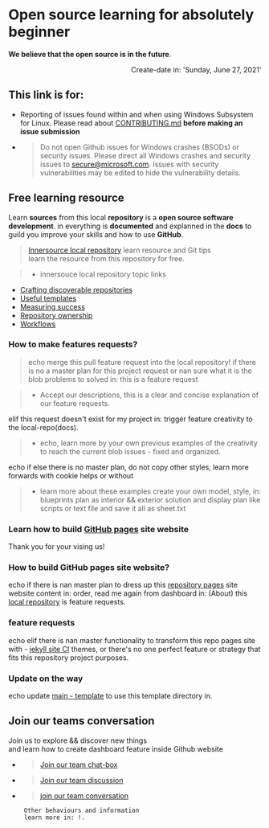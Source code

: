# Open source learning for absolutely beginner 
**We believe that the open source is in the future**.
<p align="right"> Create-date in: 'Sunday, June 27, 2021'</p>

## This link is for:
- Reporting of issues found within and when using Windows Subsystem for Linux.
  Please read about [CONTRIBUTING.md](https://github.com/Microsoft/WSL/blob/master/CONTRIBUTING.md) **before making an issue submission**
-
  > Do not open Github issues for Windows crashes (BSODs) or security issues. Please direct all Windows crashes and security issues to secure@microsoft.com. Issues with security vulnerabilities may be edited to hide the vulnerability details.


## Free learning resource
Learn **sources** from this local **repository** is a **open source software development**.
in everything is **documented** and explanned in the **docs** to guild you improve your skills and how to use **GitHub**.
> [Innersource local repository](https://github.com/djibal/innersource/) learn resource and Git tips <br>
learn the resource from this repository for free.
 
  > - innersouce local repository topic links 
  
<div class="innersource-topic" id="innersource"> 
 <ul class="main-repo">
   <li><a href="discoverable/">Crafting discoverable repositories</a></li>
    <li><a href="templates/">Useful templates</a></li>
    <li><a href="metrics/">Measuring success</a></li>
    <li><a href="repo-ownership/">Repository ownership</a></li>
   <li><a href="workflows/">Workflows</a></li>
 </ul>
 
 
 ### How to make features requests?
 >  echo merge this pull feature request into the local repository!
 if there is no a master plan for this project request or 
nan sure what it is the blob problems to solved in: this is a feature request

> - Accept our descriptions, this is a clear and concise explanation of our feature requests.
    
elif this request doesn't exist for my project in: trigger feature creativity to the local-repo(docs).
 
 > - echo, learn more by your own previous examples of the creativity to reach the current blob issues - fixed and organized.

echo if else there is no master plan, do not copy other styles,
learn more forwards with cookie helps or without
 
> - learn more about these examples create your own model, style, in:
> blueprints plan as interior && exterior solution and display plan like scripts or text file and save it all as sheet.txt

<h3> Learn how to build <a href="https://pages.github.com">GitHub pages</a> site website</h3>
   Thank you for your vising us!
   
 

### How to build GitHub pages site website?
echo if there is nan master plan to dress up this [repository pages](/https://dji-7.github.io/dji7.github.io/) site website content in: order,
read me again from dashboard in: (About) this [local repository](/https://dji-7.github.io/dji7.github.io/) is feature requests.


### feature requests
echo elif there is nan master functionality to transform this repo pages site with - [jekyll site CI](/https://jekyllrb.com/) themes,
or there's no one perfect feature or strategy that fits this repository project purposes.

### Update on the way 
echo update [main - template](dji-7/dji7.github.io/) to use this template directory in.

## Join our teams conversation 

Join us to explore && discover new things<br>
and learn how to create dashboard feature inside Github website
- > [Join our team chat-box](https://github.com/orgs/dji-7/teams/team-chat-box/)
- > [Join our team discussion](https://github.com/orgs/dji-7/teams/team-discussion/)
- > [join our team conversation](https://github.com/orgs/dji-7/teams/team-conversations/)



       Other behaviours and information 
       learn more in: !.
        
